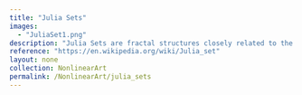 ```yaml
---
title: "Julia Sets"
images:
  - "JuliaSet1.png"
description: "Julia Sets are fractal structures closely related to the Mandelbrot Set. They are generated using the iteration \( z_{n+1} = z_n^2 + c \), varying the complex parameter \( c \). The boundary of the set exhibits intricate self-similar structures, making it a key object in dynamical systems."
reference: "https://en.wikipedia.org/wiki/Julia_set"
layout: none
collection: NonlinearArt
permalink: /NonlinearArt/julia_sets
---
```

